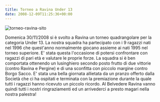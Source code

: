 ```yaml
---
title: Torneo a Ravina Under 13
date: 2008-12-09T11:25:36+00:00
---
```

![torneo-ravina-sito](/images/articoli/torneo-ravina-sito.jpg)

Domenica 30/11/2008 si è svolto a Ravina un torneo quadrangolare per la categoria Under 13. La nostra squadra ha partecipato con i 9 ragazzi nati nel 1996 che quest'anno normalmente giocano assieme ai nati 1995 nel torneo superiore. E' stata questa l'occasione di potersi confrontare con ragazzi di pari età e valutare le proprie forze. La squadra si è ben comportata ottenendo un lusinghiero secondo posto frutto di due vittorie (contro Ravina e Pergine) e di una sconfitta con piccolo margine contro Borgo Sacco. E' stata una bella giornata allietata da un pranzo offerto dalla Società che ci ha ospitati e terminata con la premiazione durante la quale tutti i ragazzi hanno ricevuto un piccolo ricordo. Al Belvedere Ravina vanno quindi tutti i nostri ringraziamenti ed un arrivederci a presto magari nella nostra palestra!